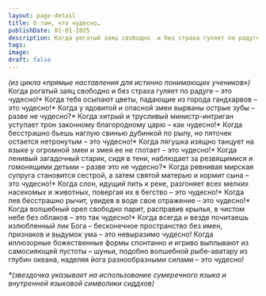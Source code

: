 ```yaml
---
layout: page-detail
title: О том, что чудесно…
publishDate: 01-01-2025
description: Когда рогатый заяц свободно  и без страха гуляет по радуге – это чудесно! Когда тебя осыпают цветы,  падающие из города гандхарвов – это чудесно! Когда у ядовитой и опасной  змеи вырваны острые зубы – разве не чудесно? Когда хитрый и трусливый министр-интриган  уступает трон законному благородному царю – как чудесно!
tags:
image:
draft: false
---
```

_(из цикла «прямые наставления для истинно понимающих учеников»)_ Когда рогатый заяц свободно  и без страха гуляет по радуге – это чудесно!\* Когда тебя осыпают цветы,  падающие из города гандхарвов – это чудесно!\* Когда у ядовитой и опасной  змеи вырваны острые зубы – разве не чудесно?\* Когда хитрый и трусливый министр-интриган  уступает трон законному благородному царю – как чудесно!\* Когда бесстрашно бьешь наглую свинью дубинкой по рылу,  но пяточек остается нетронутым – это чудесно!\* Когда лягушка изящно танцует на языке у огромной змеи  и змея ее не глотает – это чудесно!\* Когда ленивый загадочный старик, сидя в тени,  наблюдает за резвящимися и гомонящими детьми –  разве это не чудесно?\* Когда ревнивая мирская супруга становится сестрой,  а затем святой матерью и кормит сына – это чудесно!\* Когда слон, идущий пить к реке,  разгоняет всех мелких насекомых и животных,  повергая их в бегство – это чудесно!\* Когда лев бесстрашно рычит,  увидев в воде свое отражение – это чудесно!\* Когда волшебный орел свободно парит, расправив крылья,  в чистом небе без облаков – это так чудесно!\* Когда всегда и везде почитаешь излюбленный лик Бога –  бесконечное пространство без имен, признаков и выдумок ума –  это невыразимо чудесно! Когда иллюзорные божественные формы спонтанно и игриво  выплывают из самосияющей пустоты – шуньи,  подобно волшебной рыбе-аватару  из глубин океана, наделяя йога разнообразными силами –  это чудесно!

*\*(звездочка указывает на использование сумеречного языка и внутренней языковой символики сиддхов)*
  
  
